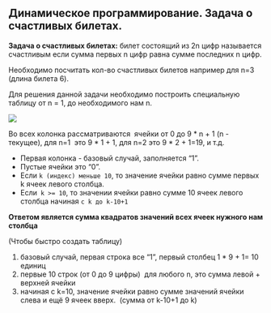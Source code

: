 ## Динамическое программирование. Задача о счастливых билетах.

**Задача о счастливых билетах:** билет состоящий из 2n цифр называется счастливым если сумма первых n цифр равна сумме последних n цифр.

Необходимо посчитать кол-во счастливых билетов например для n=3 (длина билета 6).

Для решения данной задачи необходимо построить специальную таблицу от n = 1, до необходимого нам n.

![](https://lh7-us.googleusercontent.com/docsz/AD_4nXe4_H7ekhiqaYyHZzygmRe5jqifIuxhHGU5V833YoZn859Ld39sHlIajtmDeaCpoqSx55Z1pHn42Yi1vWOytjk_1NyMrhjcyYFlCdTqhOrYcQ8ku8k36GvwVXdNqHEEnAq3LXy6ZQ9wwJ1J0GIhHgzOE-hM?key=9gziK4gT-jwK64_BpOeehQ)

Во всех колонка рассматриваются  ячейки от 0 до 9 * n + 1 (n - текущее), для n=1  это 9 * 1 + 1, для n=2 это 9 * 2 + 1=19, и т.д.

* Первая колонка - базовый случай, заполняется “1”.
* Пустые ячейки это “0”.
* Если `k (индекс) меньше 10`, то значение ячейки равно сумме первых k ячеек левого столбца.
* Если` k >= 10`, то значении ячейки равно сумме 10 ячеек левого столбца начиная `с k до k-10+1`

**Ответом является сумма квадратов значений всех ячеек нужного нам столбца**

(Чтобы быстро создать таблицу)
1. базовый случай, первая строка все “1”, первый столбец 1 * 9 + 1= 10 единиц
2. первые 10 строк (от 0 до 9 цифры)  для любого n, это сумма левой + верхней ячейки
3. начиная с k=10, значение ячейки равно сумме значений ячейки слева и ещё 9 ячеек вверх.  (сумма от k-10+1 до k)
